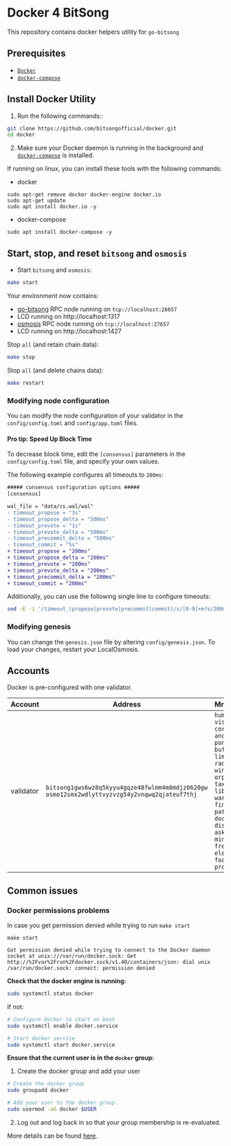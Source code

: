 # Docker 4 BitSong

This repository contains docker helpers utility for `go-bitsong`

## Prerequisites

- [`Docker`](https://www.docker.com/)
- [`docker-compose`](https://github.com/docker/compose)

## Install Docker Utility

1. Run the following commands::

```sh
git clone https://github.com/bitsongofficial/docker.git
cd docker
```

2. Make sure your Docker daemon is running in the background and [`docker-compose`](https://github.com/docker/compose) is installed.

If running on linux, you can install these tools with the following commands:

- docker
```
sudo apt-get remove docker docker-engine docker.io
sudo apt-get update
sudo apt install docker.io -y
```
- docker-compose
```
sudo apt install docker-compose -y
```

## Start, stop, and reset `bitsong` and `osmosis`

- Start `bitsong` and `osmosis`:

```sh
make start
```

Your environment now contains:

- [go-bitsong](http://github.com/bitsongofficial/go-bitsong) RPC node running on `tcp://localhost:26657`
- LCD running on http://localhost:1317
- [osmosis](https://github.com/osmosis-labs/osmosis) RPC node running on `tcp://localhost:27657`
- LCD running on http://localhost:1427

Stop `all` (and retain chain data):

```sh
make stop
```

Stop `all` (and delete chains data):

```sh
make restart
```

### Modifying node configuration

You can modify the node configuration of your validator in the `config/config.toml` and `config/app.toml` files.

#### Pro tip: Speed Up Block Time

To decrease block time, edit the `[consensus]` parameters in the `config/config.toml` file, and specify your own values.

The following example configures all timeouts to `200ms`:

```diff
##### consensus configuration options #####
[consensus]

wal_file = "data/cs.wal/wal"
- timeout_propose = "3s"
- timeout_propose_delta = "500ms"
- timeout_prevote = "1s"
- timeout_prevote_delta = "500ms"
- timeout_precommit_delta = "500ms"
- timeout_commit = "5s"
+ timeout_propose = "200ms"
+ timeout_propose_delta = "200ms"
+ timeout_prevote = "200ms"
+ timeout_prevote_delta = "200ms"
+ timeout_precommit_delta = "200ms"
+ timeout_commit = "200ms"
```

Additionally, you can use the following single line to configure timeouts:

```sh
sed -E -i '/timeout_(propose|prevote|precommit|commit)/s/[0-9]+m?s/200ms/' config/config.toml
```

### Modifying genesis

You can change the `genesis.json` file by altering `config/genesis.json`. To load your changes, restart your LocalOsmosis.

## Accounts

Docker is pre-configured with one validator.

| Account   | Address                                                                                                  | Mnemonic                                                                                                                                                                   |
| --------- | -------------------------------------------------------------------------------------------------------- | -------------------------------------------------------------------------------------------------------------------------------------------------------------------------- |
| validator | `bitsong1gws6wz8q5kyyu4gqze48fwlmm4m0mdjz0620gw`<br/>`osmo12smx2wdlyttvyzvzg54y2vnqwq2qjateuf7thj` | `human visual corn anchor pond buffalo limit radar used winner orphan taxi library warm finger pattern doctor disagree ask minimum frequent electric foam program`                    |

## Common issues

### Docker permissions problems

In case you get permission denied while trying to run `make start`

```
make start

Got permission denied while trying to connect to the Docker daemon socket at unix:///var/run/docker.sock: Get http://%2Fvar%2Frun%2Fdocker.sock/v1.40/containers/json: dial unix /var/run/docker.sock: connect: permission denied
```

**Check that the docker engine is running:**

```bash
sudo systemctl status docker
```

If not:

```bash
# Configure Docker to start on boot
sudo systemctl enable docker.service

# Start docker service
sudo systemctl start docker.service
```

**Ensure that the current user is in the `docker` group:**

1. Create the docker group and add your user

```bash
# Create the docker group
sudo groupadd docker

# Add your user to the docker group.
sudo usermod -aG docker $USER
```

2. Log out and log back in so that your group membership is re-evaluated.

More details can be found [here](https://docs.docker.com/engine/install/linux-postinstall/).